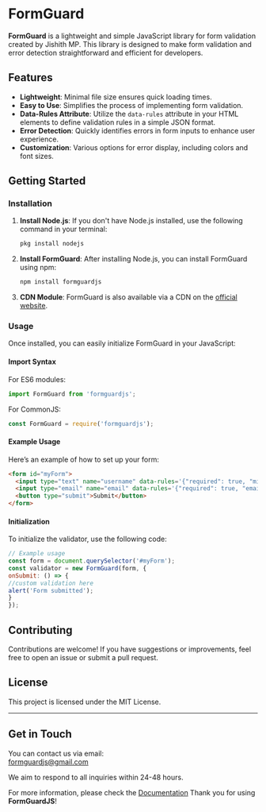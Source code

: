 # FormGuard

**FormGuard** is a lightweight and simple JavaScript library for form validation created by Jishith MP. This library is designed to make form validation and error detection straightforward and efficient for developers.

## Features

- **Lightweight**: Minimal file size ensures quick loading times.
- **Easy to Use**: Simplifies the process of implementing form validation.
- **Data-Rules Attribute**: Utilize the `data-rules` attribute in your HTML elements to define validation rules in a simple JSON format.
- **Error Detection**: Quickly identifies errors in form inputs to enhance user experience.
- **Customization**: Various options for error display, including colors and font sizes.

## Getting Started

### Installation

1. **Install Node.js**: If you don't have Node.js installed, use the following command in your terminal:
   ```bash
   pkg install nodejs
   ```

2. **Install FormGuard**: After installing Node.js, you can install FormGuard using npm:
   ```bash
   npm install formguardjs
   ```

3. **CDN Module**: FormGuard is also available via a CDN on the [official website](https://formguardjs.web.app).

### Usage

Once installed, you can easily initialize FormGuard in your JavaScript:

#### Import Syntax

For ES6 modules:
```javascript
import FormGuard from 'formguardjs';
```

For CommonJS:
```javascript
const FormGuard = require('formguardjs');
```

#### Example Usage

Here’s an example of how to set up your form:

```html
<form id="myForm">
  <input type="text" name="username" data-rules='{"required": true, "minLength": 3}' />
  <input type="email" name="email" data-rules='{"required": true, "email": true}' />
  <button type="submit">Submit</button>
</form>
```

#### Initialization

To initialize the validator, use the following code:

```javascript
// Example usage
const form = document.querySelector('#myForm');
const validator = new FormGuard(form, {
onSubmit: () => {
//custom validation here
alert('Form submitted');
}
});
```


## Contributing

Contributions are welcome! If you have suggestions or improvements, feel free to open an issue or submit a pull request.

## License

This project is licensed under the MIT License.

---

## Get in Touch  
You can contact us via email:  
[formguardjs@gmail.com](mailto:formguardjs@gmail.com)  

We aim to respond to all inquiries within 24-48 hours.  

For more information, please check the [Documentation](https://formguardjs-io.web.app/documentation.html)
Thank you for using **FormGuardJS**!


